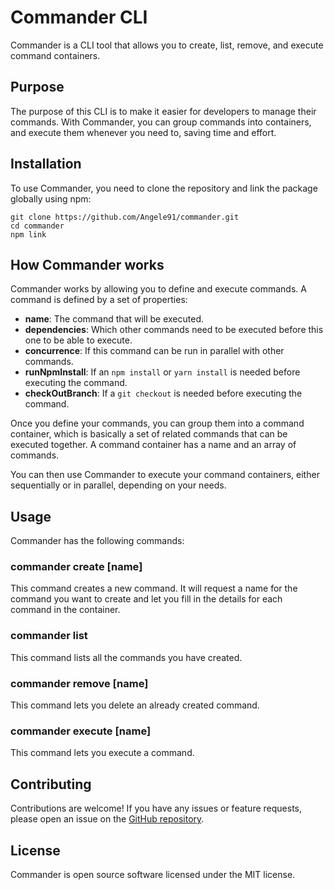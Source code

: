 # Commander CLI

Commander is a CLI tool that allows you to create, list, remove, and execute command containers.

## Purpose

The purpose of this CLI is to make it easier for developers to manage their commands. With Commander, you can group commands into containers, and execute them whenever you need to, saving time and effort.

## Installation

To use Commander, you need to clone the repository and link the package globally using npm:

```
git clone https://github.com/Angele91/commander.git
cd commander
npm link

```

## How Commander works

Commander works by allowing you to define and execute commands. A command is defined by a set of properties:

- **name**: The command that will be executed.
- **dependencies**: Which other commands need to be executed before this one to be able to execute.
- **concurrence**: If this command can be run in parallel with other commands.
- **runNpmInstall**: If an `npm install` or `yarn install` is needed before executing the command.
- **checkOutBranch**: If a `git checkout` is needed before executing the command.

Once you define your commands, you can group them into a command container, which is basically a set of related commands that can be executed together. A command container has a name and an array of commands.

You can then use Commander to execute your command containers, either sequentially or in parallel, depending on your needs.

## Usage

Commander has the following commands:

### commander create [name]

This command creates a new command. It will request a name for the command you want to create and let you fill in the details for each command in the container.

### commander list

This command lists all the commands you have created.

### commander remove [name]

This command lets you delete an already created command.

### commander execute [name]

This command lets you execute a command.

## Contributing

Contributions are welcome! If you have any issues or feature requests, please open an issue on the [GitHub repository](https://github.com/yourusername/commander-cli).

## License

Commander is open source software licensed under the MIT license.